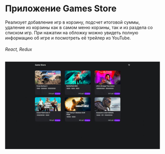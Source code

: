 # Приложение Games Store
Реализует добавление игр в корзину, подсчет итоговой суммы, удаление из корзины как в самом меню корзины, так и из раздела со списком игр. При нажатии на обложку можно увидеть полную информацию об игре и посмотреть её трейлер из YouTube. 
###### React, Redux
![gamesStore](public/gamestore.gif)
